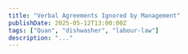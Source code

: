 ```yaml
---
title: "Verbal Agreements Ignored by Management"
publishDate: 2025-05-12T13:00:00Z
tags: ["Quan", "dishwasher", "labour-law"]
description: "..."
---
```


<!-- Paste your content for 'Verbal Agreements Ignored by Management' here -->

